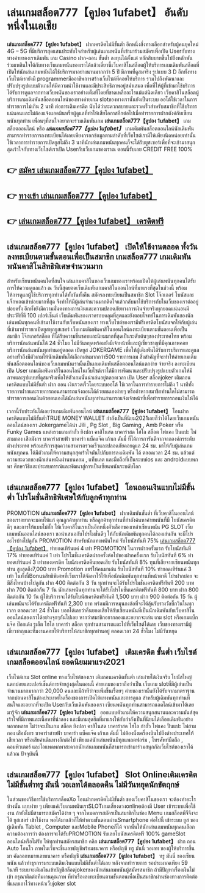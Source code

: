 # เล่นเกมสล็อต777【คูปอง 1ufabet】   อันดับหนึ่งในเอเชีย 

**เล่นเกมสล็อต777【คูปอง 1ufabet】** ฝากเครดิตไม่มีขั้นต่ำ  อีกหนึ่งสิ่งทางเลือกสำหรับผู้คนยุคใหม่ 4G – 5G ที่มีบริการสุดแสนประทับใจสำหรับผู้เล่นเกมพนันที่เข้ามาร่วมสมัครเพื่อเปิด Userกับทางทางค่ายของเราเดิมพัน เกม Casino  ฝาก-ถอน ขั้นต่ำ ลงทุนได้ตั้งแต่ หลักสิบบาทขึ้นไปถึงหลักพัน ร่วมเพลินใจได้กับทางเว็บเกมพนันของเราได้แล้วเดี๋ยวนี้เว็บคาสิโนสล็อตผู้ให้บริการเกมเดิมพันสล็อตที่เปิดให้นักเล่นเกมพนันได้ใช้บริการมาอย่างนานมากกว่า 5 ปี มีภาพที่ดูสมจริง รูปแบบ 3 D
อีกทั้งทางเว็บไซต์เรายังมี programmerมืออาชีพการสร้างเว็บไซต์ที่คอยให้บริการ  รวมไปถึงพัฒนาและปรับปรุงรูปแบบตัวเกมให้มีความน่าใช้งานและมีประสิทธิภาพอยู่สม่ำเสมอ เพื่อที่ให้ผู้ที่เข้ามาใช้บริการได้รับการดูแลจากทางเว็บพนันของเราอย่างเต็มที่โดยที่ขาดเหลืออะไรแม้แต่นิดเดียว เว็บคาสิโนสล็อตผู้บริการเกมเดิมพันสล็อตออนไลน์ของทางค่ายเกม slotของทางเรานั้นยังเป็นระบบ ออโต้ใช้เวลาในการทำรายการไม่เกิน 2 นาที ต่อการเติมเครดิต นับได้ว่าสะดวกสบายและรวดเร็วสำหรับสมาชิกที่ใช้บริการแน่นอนและไม่ต้องแจ้งแอดมินหรือผู้ดูแลที่ทำให้เสียโอกาสอีกต่อไปเมื่อทำรายการฝากตังค์กับเซียนพนันทุกท่าน
เพื่อนๆที่สนใจอยากจะร่วมเดิมพันเกม **เล่นเกมสล็อต777【คูปอง 1ufabet】** เกมสล็อตออนไลน์ หรือ ***เล่นเกมสล็อต777【คูปอง 1ufabet】*** เกมเดิมพันสล็อตออนไลน์นักเดิมพันสามารถทำรายการลงทะเบียนได้เลยเพียงกรอกข้อมูลตามลำดับที่เว็บไซต์เรามีให้เพียงนิดหน่อยเท่านั้น ใช้เวลาการทำรายการเปิดยูสไม่ถึง 3 นาทีนักเล่นเกมพนันทุกคนก็จะได้รับยูสเซอร์เพื่อที่จะเข้ามาสนุกสุดเร้าใจกับทางเว็บไซต์เราเปิด Userกับเว็บเกมของเราณ ตอนนี้รับเลย CREDIT FREE 100%

## 👉 [สมัคร เล่นเกมสล็อต777【คูปอง 1ufabet】](https://archa888.com/)
## 👉 [ทางเข้า เล่นเกมสล็อต777【คูปอง 1ufabet】](https://archa888.com/)
## 👉 [เล่นเกมสล็อต777【คูปอง 1ufabet】 เครดิตฟรี](https://archa888.com/)

## เล่นเกมสล็อต777【คูปอง 1ufabet】 เปิดให้ใช้งานตลอด ทั้งวันลงทะเบียนตามขั้นตอนเพื่อเป็นสมาชิก เกมสล็อต777 เกมเดิมพันพนันคาสิโนสิทธิพิเศษจำนวนมาก

สำหรับเซียนพนันคนใดที่สนใจ เล่นเกมคาสิโนของเว็บเกมของเราพร้อมเปิดให้ผู้เล่นพนันทุกคนได้รับการให้ความดูแลแล้ว ณ วันนี้สุดยอดเว็บเดิมพันเกมคาสิโนออนไลน์ที่มาแรงที่สุดในช่วงนี้ พร้อมให้การดูแลผู้ใช้บริการทุกท่านได้ทั้งวันทั้งคืน สมัครลงทะเบียนเป็นสมาชิก Slot โจ๊กเกอร์ โบนัสและแจ็กพอตเข้าบ่อยมากที่สุด จึงทำให้มีผู้เล่นจำนวนมากติดใจแล้วกลับมาใช้บริการกับในเว็บของเราต่ออยู่บ่อยครั้ง อีกทั้งยังมีความมั่นคงทางการเงินและความปลอดภัยทางการเงินจ่ายจริงทุกยอดแน่นอนมีประวัติที่ดี 100 เปอร์เซ็นต์ เว็บเดิมพันของเราครอบคลุมที่สุดและยังตอบโจทย์ในการเดิมพันของนักเล่นพนันทุกคนที่เข้ามาใช้งานกับเว็บพนันของเรา
ทางเว็บไซต์ของเรามีฟรีเครดิตโบนัสแจกให้กับผู้เล่นที่เข้ามาทำรายกเปิดยูสทุกยูสเซอร์ เว็บเกมเดิมพันคาสิโนออนไลน์ลงทะเบียนตามขั้นตอนเพื่อเป็นสมาชิก โจ๊กเกอร์สล็อต ที่ได้รับความชื่นชอบและนิยมมากที่สุดเป็นระดับต้นๆของประเทศไทย พร้อมบริการนักเล่นพนันได้ 24 ชั่วโมง ไม่มีวันหยุดพร้อมยังมีเจ้าหน้าที่และผู้เชี่ยวชาญที่มีคุณภาพคอยบริการนักเล่นพนันทุกท่านอยู่ตลอด เปิดยูส JOKERGAME เพื่อให้ผู้เดิมพันได้รับการบริการและดูแลอย่างทั่วถึงมีตัวเกมให้นักเดิมพันได้เลือกเล่นมากกว่า500 รายการเกม
สิ่งสำคัญที่จะทำให้ค่ายเกมเดิมพันสล็อตออนไลน์ของเว็บเกมพนันเรานั้นเป็นเกมเดิมพันสล็อตออนไลน์แตกง่าย จ่ายจริง ลงทะเบียนเปิด User  เกมเดิมพันคาสิโนออนไลน์ในเว็บไซต์เราได้มีการพัฒนาและปรับปรุงรูปแบบตัวเกมให้มีภาพและรูปแบบที่ดูสมจริงเพื่อให้ตัวเกมนั้นน่าเล่นอยู่ตลอดเวลา เปิด User สล็อตjoker เติมถอน เครดิตแบบไม่มีขั้นต่ำ ฝาก ถอน เงินรวดเร็วโดยระบบออโต้ ใช้เวลาในการทำรายการไม่ถึง 1 นาทีทั้งรายการฝากและรายการถอนสามารถแจ้งถอนได้ด้วยตนเองง่ายๆ หรือถ้าหากสมาชิกท่านใดไม่สามารถทำรายการถอนเงินด้วยตนเองได้นักเล่นพนันทุกท่านสามารถแจ้งเจ้าหน้าที่เพื่อทำรายการถอนเงินให้ได้

เวลานี้รับประกันได้เลยว่าเกมเดิมพันออนไลน์ **เล่นเกมสล็อต777【คูปอง 1ufabet】** โอนฝากเครดิตแบบไม่มีขั้นต่ำTRUE MONEY WALLET กำลังเป็นที่นิยม2021เลยก็ว่าได้โดยเว็บเกมพนันออนไลน์ของเรา Jokergameได้นำ  Jili , Pg Slot , Big Gaming , Amb Poker หรือ Funky Games แหล่งรวมเกมกำถั่ว  ยิงปลา คาสิโนสด บาคาร่าสด ไฮโล สล็อต ไพ่แคง ปั่นแปะ ไพ่สามกอง เสือมังกร บาคาร่าสายฟ้า บาคาร่า แบ็คแจ๊ค เก้าเก ดัมมี่ ที่ได้การการันตีจากจากองค์กรระดับต่างประเทศ พร้อมบริการสุดความสามารถรวดเร็วและปลอดภัยคอยดูแล 24 ชม. มาให้กับผู้เล่นเกมพนันทุกคน ได้มีตัวเกมให้ความสนุกสุดเร้าใจมันไปกับการลงเดิมพัน ได้ ตลอดเวลา 24 ชม. แล้วแต่ความสะดวกของนักเล่นพนันผ่านบนคอม , แท็บเลต และมือถือที่เป็นระบบios และ androidแบบพกพา ศึกษาวิธีและประสบการณ์และพัฒนาสู่การเป็นเซียนพนันระบดับโลก

## เล่นเกมสล็อต777【คูปอง 1ufabet】 โอนถอนเงินแบบไม่มีขั้นต่ำ โปรโมชั่นสิทธิพิเศษให้กับลูกค้าทุกท่าน

 PROMOTION  **เล่นเกมสล็อต777【คูปอง 1ufabet】** ฝากเดิมพันขั้นต่ำ ที่เว็บคาสิโนออนไลน์ของเราอยากจะมอบให้แก่  คุณลูกค้าทุกท่าน หรือลูกค้าทุกท่านที่กำลังค้นหาค่ายพนันที่มี โบนัสเครดิตดีๆ และการให้แบบไม่กั๊ก ให้เว็บคาสิโนเราเป็นอีกหนึ่งตัวเลือกของเหล่าเซียนพนัน  PG SLOT เว็บเกมพนันออนไลน์ของเรา ขอนำเสนอกับโปรโมชั่นดีๆ ให้กับนักเดิมพันทุกคนได้ลองเล่นกัน จะมีโปรอะไรบ้างไปดูกัน
 PROMOTION สำหรับนักแทงพนันใหม่ รับโบนัสทันที 75% [เล่นเกมสล็อต777【คูปอง 1ufabet】](https://archa888.com/) ทำยอดเทิร์นแค่ 4 เท่า
 PROMOTION ในการฝากครั้งแรก รับโบนัสทันที 17% ทำยอดเทิร์นแค่ 1 เท่า
โปรโมชั่นเครดิตฝากครั้งต่อไปของฝากครั้งแรก รับโบนัสทันที 6% ทำยอดเทิร์นแค่ 3 เท่าของเครดิต
โบนัสเครดิตคืนยอดเสีย รับโบนัสทันที 8% ทุนที่เสียจากเซียนพนันทุกท่าน สูงสุดถึง7,000 บาท
 Promotion แชร์ให้คนมาเล่น รับโบนัสทันที 10% ทำยอดเทิร์นแค่ 3 เท่า
ในทั้งนี้Bonusสิทธิพิเศษที่เว็บเราได้จัดหาไว้ให้เพื่อนักเดิมพันทุกท่านที่หน้าตาดี โปรฝากบ่อย จะมีสิ่งไหนบ้างไปดูกัน
ฝาก 400 ติดต่อกัน 3 วัน ทุกท่านจะได้รับโปรโมชั่นเครดิตฟรีทันที 200 บาท
ฝาก 700 ติดต่อกัน 7 วัน นักเล่นพนันทุกท่านจะได้รับโปรโมชั่นเครดิตฟรีทันที 800 บาท
ฝาก 800 ติดต่อกัน 10 วัน ผู้ใช้บริการจะได้รับโบนัสเครดิตฟรีทันที 1,500 บาท
ฝาก 900 ติดต่อกัน 15 วัน ผู้เล่นพนันจะได้รับเครดิตฟรีทันที 2,300 บาท
พร้อมมีการหมุนกงล้อที่จะได้ลุ้นรับรางวัลบิ๊กวินในทุกเวลา ตลอดเวลา 24 ชั่วโมง บอกได้เลยว่าคืนยอดเสียให้กับเซียนพนันที่เป็นนักเดิมพันกับเว็บคาสิโนออนไลน์ของเราได้อย่างจุกๆกันไปเลย หากว่าสมาชิกอยากลองและอยากจะเล่น เกม slot  หรือเกมแบ็กแจ๊ค ป๊อกเด้ง รูเล็ต ไฮโล บาคาร่า สล็อต ทุกท่านสามารถแตะไปที่เว็บไซต์ได้เลย เว็บของทางเรามีผู้เชี่ยวชาญและทีมงานคอยให้บริการให้สมาชิกทุกท่านอยู่ ตลอดเวลา 24 ชั่วโมง ไม่มีวันหยุด

## เล่นเกมสล็อต777【คูปอง 1ufabet】 เติมเครดิต ขั้นต่ำ  เว็บไซต์เกมสล็อตออนไลน์ ยอดนิยมมาแรง2021

เว็บไซต์เกม Slot online ทางเว็บไซต์ของเรา เติมถอนเครดิตขั้นต่ำ เล่นง่ายได้เงินจริง โบนัสใหญ่แตกบ่อยและเปอร์เซ็นต์การจ่ายสูงสุดในตอนนี้ ค่ายเกมของเราถือว่าเป็น เว็บเกม slotที่มีผู้เล่นเป็นจำนวนมากมากกว่า 20,000 คนและมีถ้าทีว่าจะเพิ่มขึ้นเรื่อยๆ ค่ายของเรานั้นยังได้รับจากมาตราฐานจากบ่อนคาสิโนต่างประเทศในเรื่องของการเปิดให้แทงพนันและการดูแล สำหรับผู้เดิมพันทุกท่านที่สนใจและอยากที่จะเปิด Userกับเว็บเดิมพันของเรา เซียนพนันทุกท่านสามารถแอดไลน์เข้ามาได้เลย
	มารู้จัก **เล่นเกมสล็อต777【คูปอง 1ufabet】** ออกแบบตัวเกมให้ความสนุกสนานและความมันส์สุดเร้าใจที่มีภาพและเนื้อหาที่น่าลอง และมีเกมสุดฮิตที่มาแรงให้กับกำลังเป็นที่นิยมได้เลือกเดิมพันอย่างหลากหลาย  ไม่ว่าจะเป็นเกม สล็อต ยิงปลา คาสิโนสด บาคาร่าสด ไฮโล กำถั่ว ไพ่แคง ปั่นแปะ ไพ่สามกอง เสือมังกร บาคาร่าสายฟ้า บาคาร่า แบ็คแจ๊ค เก้าเก ดัมมี่ ไม่ต้องนั่งเครื่องบินไปถึงต่างประเทศให้เสียเวลา หรือเสียค่าเดินทางอีกต่อไป เพียงแค่นักเล่นพนันมีทุกแพลตฟอร์ม , โทรศัพท์มือถือ , คอมพิวเตอร์ และไอแพดพกพาสะดวกนักเล่นเกมพนันก็สามารถเข้ามาร่วมสนุกกัลเว็บไซต์ของเราได้แล้วณ ปัจจุบันนี้

## เล่นเกมสล็อต777【คูปอง 1ufabet】 Slot Onlineเติมเครดิตไม่มีขั้นต่ำทรู มันนี่ วอเลทได้ตลอดคืน ไม่มีวันหยุดนักขัตฤกษ์

ในส่วนของวิธีการใช้บริการสล็อตXo โอนฝากเครดิตไม่มีขั้นต่ำ ของเว็บคาสิโนของเรา จะต้องทำอะไรบ้างนั้น แบบง่าย ๆ เพียงแค่เว็บเกมพนันเราSLOTเกมเสี่ยงดวงonlineต้องมี User เข้าระบบเพื่อใช้งาน ถ้ายังไม่มีสามารถสมัครได้ง่าย ๆ จากโหมดการสมัครเป็นสมาชิกในช่อง Menu เกมสล็อตพีจีจึงจะได้ ยูสเซอร์ เข้าใช้งาน พอได้มาแล้วก็ให้ทำตามขั้นตอนผ่านSmartphone ต่อไปนี้
เข้าระบบ ยูส  ของผู้เดิมพัน Tablet , Computer และMobile Phoneก็ได้
จากนั้นให้นักเล่นเกมพนันทุกคนเลือกความต้องการว่า ต้องการจะได้รับPROMOTION รับเลยโบนัสเครดิตฟรี 100% gameSlot ออนไลน์หรือไม่รับ
ให้ทุกท่านสมัครสมาชิก คลิก **เล่นเกมสล็อต777【คูปอง 1ufabet】** ฝาก ถอน Auto โอนไว ภาพในเว็บจะขึ้นเลขบัญชีพร้อมธนาคาร หรือบัญชี ทรู มันนี่ วอเลท ของผู้ให้บริการขึ้นมา
คัดลอกหมายเลขธนาคาร หรือบัญชี **เล่นเกมสล็อต777【คูปอง 1ufabet】** ทรู มันนี่ ของเซียนพนัน แล้วทำธุรกรรมระบบเติมเงินแบบไม่มีขั้นต่ำได้เลย
หลังจากทำรายการ รอประมาณเพียง 59 วินาที ระบบจะเติมเงินเข้าบัญชีสล็อตjokerของนักเล่นเกมพนันผู้สมัครสมาชิก
ถ้ามีปัญหาเรื่องเงินไม่เข้า กรุณาติดต่อทีมงานคุณภาพ ที่ทำเรื่องลงทะเบียนตามขั้นตอนเพื่อเป็นสมาชิกผ่านช่องทางการติดต่อที่แนบเอาไว้ทางหน้าเว็บjoker slot


